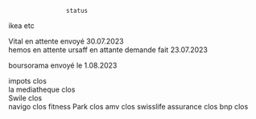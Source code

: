                     status                          


ikea etc

Vital               en attente                                                                      envoyé 30.07.2023   
hemos               en attente
ursaff              en attante                                                                      demande fait 23.07.2023 

boursorama              envoyé le 1.08.2023



impots                  clos                        
la mediatheque          clos                        
Swile                   clos                        
navigo                  clos
fitness Park            clos
amv                     clos
swisslife assurance     clos
bnp                     clos
